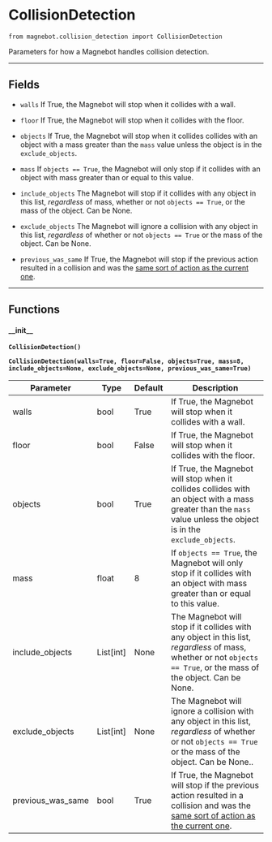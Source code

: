 # CollisionDetection

`from magnebot.collision_detection import CollisionDetection`

Parameters for how a Magnebot handles collision detection.

***

## Fields

- `walls` If True, the Magnebot will stop when it collides with a wall.

- `floor` If True, the Magnebot will stop when it collides with the floor.

- `objects` If True, the Magnebot will stop when it collides collides with an object with a mass greater than the `mass` value unless the object is in the `exclude_objects`.

- `mass` If `objects == True`, the Magnebot will only stop if it collides with an object with mass greater than or equal to this value.

- `include_objects` The Magnebot will stop if it collides with any object in this list, *regardless* of mass, whether or not `objects == True`, or the mass of the object. Can be None.

- `exclude_objects` The Magnebot will ignore a collision with any object in this list, *regardless* of whether or not `objects == True` or the mass of the object. Can be None.

- `previous_was_same` If True, the Magnebot will stop if the previous action resulted in a collision and was the [same sort of action as the current one](collision_action.md).

***

## Functions

#### \_\_init\_\_

**`CollisionDetection()`**

**`CollisionDetection(walls=True, floor=False, objects=True, mass=8, include_objects=None, exclude_objects=None, previous_was_same=True)`**

| Parameter | Type | Default | Description |
| --- | --- | --- | --- |
| walls |  bool  | True | If True, the Magnebot will stop when it collides with a wall. |
| floor |  bool  | False | If True, the Magnebot will stop when it collides with the floor. |
| objects |  bool  | True | If True, the Magnebot will stop when it collides collides with an object with a mass greater than the `mass` value unless the object is in the `exclude_objects`. |
| mass |  float  | 8 | If `objects == True`, the Magnebot will only stop if it collides with an object with mass greater than or equal to this value. |
| include_objects |  List[int] | None | The Magnebot will stop if it collides with any object in this list, *regardless* of mass, whether or not `objects == True`, or the mass of the object. Can be None. |
| exclude_objects |  List[int] | None | The Magnebot will ignore a collision with any object in this list, *regardless* of whether or not `objects == True` or the mass of the object. Can be None.. |
| previous_was_same |  bool  | True | If True, the Magnebot will stop if the previous action resulted in a collision and was the [same sort of action as the current one](collision_action.md). |

